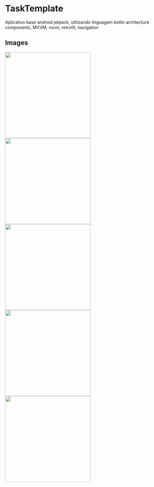 # TaskTemplate
Aplicativo base android jetpack, utilizando linguagem kotlin archtecture components, MVVM, room, retrofit, navigation

 ## Images

<img src="https://res.cloudinary.com/drfcfazt5/image/upload/v1590775891/Screenshot_1590775643_wxpjyl.png" width="280"/><img src="https://res.cloudinary.com/drfcfazt5/image/upload/v1590775890/Screenshot_1590775622_nh7ovy.png" width="280"/><img src="https://res.cloudinary.com/drfcfazt5/image/upload/v1590775890/Screenshot_1590775638_wgfrqs.png" width="280"/><img src="https://res.cloudinary.com/drfcfazt5/image/upload/v1590775890/Screenshot_1590775646_tlwclk.png" width="280"/><img src="https://res.cloudinary.com/drfcfazt5/image/upload/v1590775890/Screenshot_1590775633_vr8kqm.png" width="280"/>
